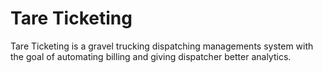 # Tare Ticketing
Tare Ticketing is a gravel trucking dispatching managements system with the goal of automating billing and giving dispatcher better analytics. 
